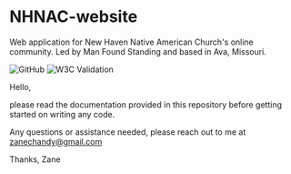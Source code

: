 # NHNAC-website

Web application for New Haven Native American Church's online community. Led by Man Found Standing and based in Ava, Missouri.

<img alt="GitHub" src="https://img.shields.io/github/license/crystal-spider/NHNAC-website"> <img alt="W3C Validation" src="https://img.shields.io/w3c-validation/html?targetUrl=https%3A%2F%2Fwww.newhavennativeamericanchurch.org">

Hello,

please read the documentation provided in this repository before getting started on writing any code. 

Any questions or assistance needed, please reach out to me at zanechandy@gmail.com

Thanks, 
Zane
